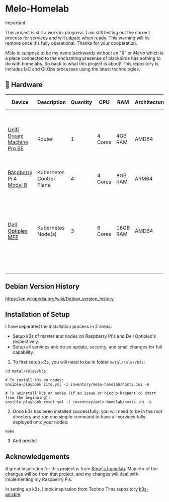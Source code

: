 # Melo-Homelab
> [!IMPORTANT]
> This project is still a work in-progress. I am still testing out the correct process for services and will udpate when
> ready. This warning will be remove once it's fully operational. Thanks for your cooperation.

Melo is suppose to be my name backwards without an "R" or *Merlo* which is a place connected to the enchanting presense of blackbirds has nothing to do with homelabs. So back to what this project is about! This repository is includes IaC and GitOps processes using the latest technologies.

## 🔧 Hardware
| Device                                                                                 | Description              | Quantity | CPU     | RAM      | Architecture | Operating System                      |  Notes |
| -------------------------------------------------------------------------------------- | ------------------------ | -------- | ------- | -------- | ------------ | ------------------------------------- | ----- |
| [Unifi Dream Machine Pro SE](https://store.ui.com/us/en/collections/unifi-dream-machine/products/udm-se)                                  | Router                   | 1        | 4 Cores | 4GB RAM | AMD64        | Mystery              |  Not recommended for the faint of heart. TP-Link, Netgear, Cisco, or Grandstream are great alternatives.   |
| [Raspberry Pi 4 Model B](https://www.raspberrypi.org/products/raspberry-pi-4-model-b/) | Kubernetes Control Plane       | 4        | 4 Cores | 8GB RAM  | ARM64        | [Raspberry Pi OS (64 bit)](https://www.raspberrypi.com/software/operating-systems/) |
| [Dell Optiplex MFF](https://www.dell.com/en-us/shop/desktop-computers/optiplex-micro-form-factor/spd/optiplex-7010-micro) | Kubernetes Node(s) | 3 | 6 Cores | 16GB RAM | AMD64 | [Debian Bullseye (11)](https://wiki.debian.org/DebianBullseye) | An issue when buying these on Craigslist or Ebay is there CMOS battery will die. (Happened to me for all 3.) Replace the [CMOS battery](https://www.youtube.com/watch?v=by8XcWZVZB0) so you don't suffer.

## Debian Version History
https://en.wikipedia.org/wiki/Debian_version_history

## Installation of Setup
I have separated the installation process in 2 areas:
- Setup k3s of master and nodes on Raspberry Pi's and Dell Optiplex's respectively.
- Setup all services and do an update, security, and small changes for full capability.

1. To first setup k3s, you will need to be in folder `metal/roles/k3s`:
```shell
cd metal/roles/k3s

# To install k3s on nodes:
ansible-playbook site.yml -i inventory/melo-homelab/hosts.ini -k

# To uninstall k3s on nodes (if an issue or hiccup happens to start from the beginning):
ansible-playbook reset.yml -i inventory/melo-homelab/hosts.ini -k
```

2. Once k3s has been installed successfully, you will need to be in the root directory and run one simple command to have all services fully deployed onto your nodes:
```shell
make
```

3. And presto!

## Acknowledgements
A great inspiration for this project is from [Khue's homelab](https://github.com/khuedoan/homelab). Majority of the changes will be from that project, and my changes will deal with implementing my Raspberry Pis.

In setting up k3s, I took inspiration from Techno Tims repository [k3s-anisble](https://github.com/techno-tim/k3s-ansible).